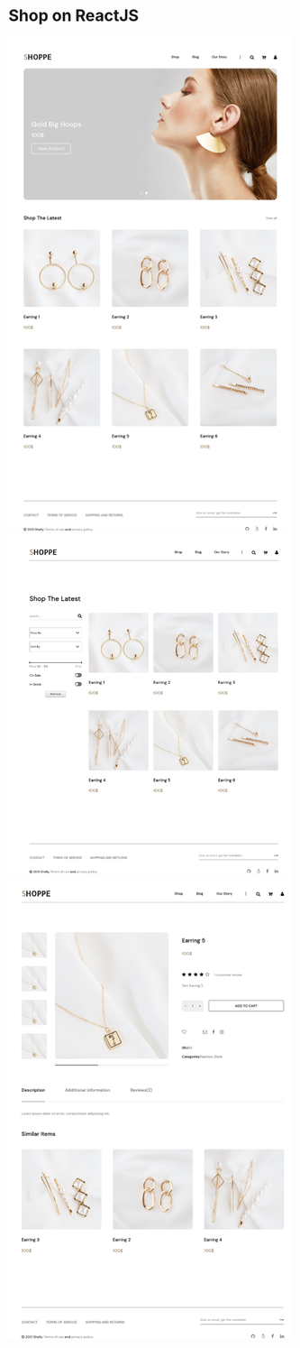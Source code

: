 # Shop on ReactJS

![Main](screenshots/screenshot_main_page.png)
![Shop](screenshots/screenshot_shop_page.png)
![Product](screenshots/screenshot_product_page.png)
